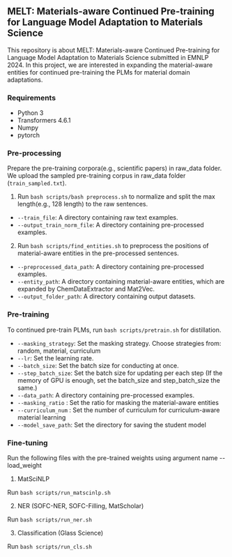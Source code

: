 ## MELT: Materials-aware Continued Pre-training for Language Model Adaptation to Materials Science

This repository is about MELT: Materials-aware Continued Pre-training for Language Model Adaptation to Materials Science submitted in EMNLP 2024. In this project, we are interested in expanding the material-aware entities for continued pre-training the PLMs for material domain adaptations.

### Requirements
 - Python 3
 - Transformers 4.6.1
 - Numpy 
 - pytorch

### Pre-processing
Prepare the pre-training corpora(e.g., scientific papers) in raw_data folder. We upload the sampled pre-training corpus in raw_data folder (```train_sampled.txt```).

1) Run ```bash scripts/bash preprocess.sh``` to normalize and split the max length(e.g., 128 length) to the raw sentences.

 - ```--train_file```: A directory containing raw text examples.
 - ```--output_train_norm_file```: A directory containing pre-processed examples.

2) Run ```bash scripts/find_entities.sh``` to preprocess the positions of material-aware entities in the pre-processed sentences.

 - ```--preprocessed_data_path```: A directory containing pre-processed examples.
 - ```--entity_path```: A directory containing material-aware entities, which are expanded by ChemDataExtractor and Mat2Vec.
 - ```--output_folder_path```: A directory containing output datasets.
 
### Pre-training
To continued pre-train PLMs, run ```bash scripts/pretrain.sh``` for distillation.

 - ```--masking_strategy```: Set the masking strategy. Choose strategies from: random, material, curriculum
 - ```--lr```: Set the learning rate.
 - ```--batch_size```: Set the batch size for conducting at once. 
 - ```--step_batch_size```: Set the batch size for updating per each step (If the memory of GPU is enough, set the batch_size and step_batch_size the same.)
 - ```--data_path```: A directory containing pre-processed examples.
 - ```--masking_ratio``` : Set the ratio for masking the material-aware entities
 - ```--curriculum_num``` : Set the number of curriculum for curriculum-aware material learning
 - ```--model_save_path```: Set the directory for saving the student model


### Fine-tuning

Run the following files with the pre-trained weights using argument name --load_weight

1) MatSciNLP

Run ```bash scripts/run_matscinlp.sh```

2) NER (SOFC-NER, SOFC-Filling, MatScholar)

Run ```bash scripts/run_ner.sh```

3) Classification (Glass Science)

Run ```bash scripts/run_cls.sh```